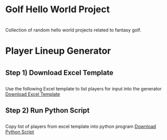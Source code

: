 # Golf Hello World Project <h1>
Collection of random hello world projects related to fantasy golf. 
  

# Player Lineup Generator <h1>

## Step 1) Download Excel Template<h2> 
Use the following Excel template to list players for input into the generator
[Download Excel Template](https://github.com/GregJMiller/golf/blob/master/ComboGenerator/Player_Combo_Gen_Input_Template.xlsx)


## Step 2) Run Python Script<h2> 
  Copy list of players from excel template into python program
  [Download Python Script](https://github.com/GregJMiller/golf/blob/master/ComboGenerator/PlayerComboGen.py)
